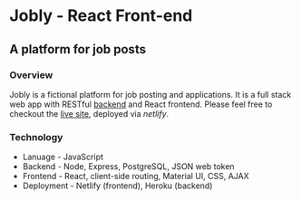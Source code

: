 # Jobly - React Front-end

## A platform for job posts

### Overview
Jobly is a fictional platform for job posting and applications. It is a full stack web app with RESTful [backend](https://github.com/rayjc/jobly) and React frontend. Please feel free to checkout the [live site](https://job-app-demo.netlify.app/), deployed via _netlify_.

### Technology
- Lanuage - JavaScript
- Backend - Node, Express, PostgreSQL, JSON web token
- Frontend - React, client-side routing, Material UI, CSS, AJAX
- Deployment - Netlify (frontend), Heroku (backend)